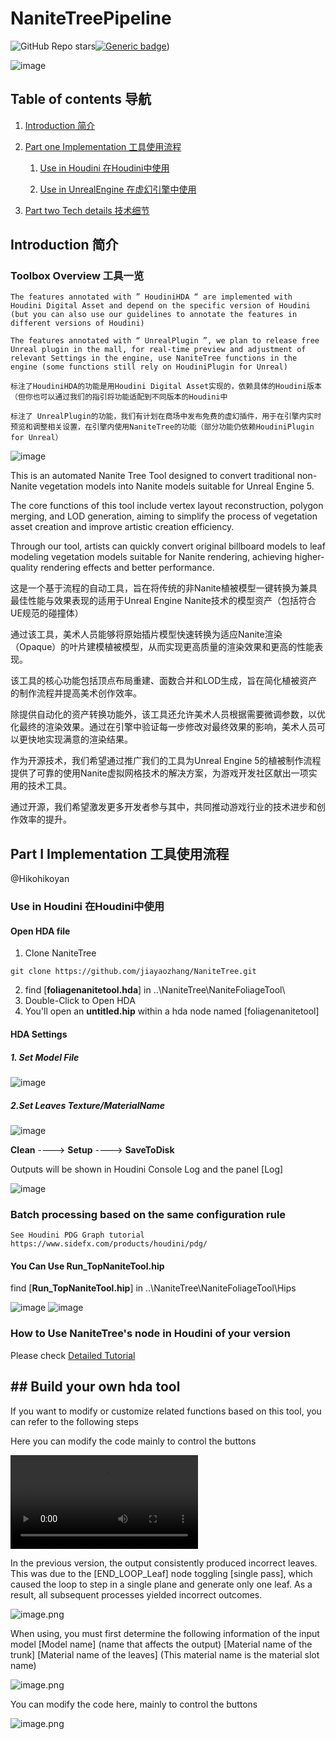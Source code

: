 # NaniteTreePipeline


![GitHub Repo stars](https://img.shields.io/github/stars/jiayaozhang/NaniteTree?style=social)[![Generic badge](https://img.shields.io/badge/🌲-Website-green)](https://nanitetree.github.io/))

![image](/Webpage/Intro.png)


## Table of contents 导航
1. [Introduction 简介](#Introduction)

2. [Part one Implementation 工具使用流程](#Implementation)
    1. [Use in Houdini 在Houdini中使用](#Houdini)

    2. [Use in UnrealEngine 在虚幻引擎中使用](#Unreal)

3. [Part two Tech details 技术细节](#TechDetails)


## Introduction 简介 <a name="Introduction"></a>
### Toolbox Overview 工具一览
    The features annotated with ” HoudiniHDA “ are implemented with Houdini Digital Asset and depend on the specific version of Houdini (but you can also use our guidelines to annotate the features in different versions of Houdini) 
    
    The features annotated with “ UnrealPlugin ”, we plan to release free Unreal plugin in the mall, for real-time preview and adjustment of relevant Settings in the engine, use NaniteTree functions in the engine (some functions still rely on HoudiniPlugin for Unreal)

    标注了HoudiniHDA的功能是用Houdini Digital Asset实现的，依赖具体的Houdini版本（但你也可以通过我们的指引将功能适配到不同版本的Houdini中

    标注了 UnrealPlugin的功能，我们有计划在商场中发布免费的虚幻插件，用于在引擎内实时预览和调整相关设置，在引擎内使用NaniteTree的功能（部分功能仍依赖HoudiniPlugin for Unreal）

![image](https://hikohiko.notion.site/image/https%3A%2F%2Fprod-files-secure.s3.us-west-2.amazonaws.com%2F0d608712-81b7-41af-8caa-374d0e8f6ab6%2F0634b59b-e0eb-4a5f-9a3f-4ca01880fccc%2FUntitled.png?table=block&id=1c590fd1-b87c-4c16-bea4-21535de076fa&spaceId=0d608712-81b7-41af-8caa-374d0e8f6ab6&width=2000&userId=&cache=v2)


This is an automated Nanite Tree Tool designed to convert traditional non-Nanite vegetation models into Nanite models suitable for Unreal Engine 5. 

The core functions of this tool include vertex layout reconstruction, polygon merging, and LOD generation, aiming to simplify the process of vegetation asset creation and improve artistic creation efficiency.

Through our tool, artists can quickly convert original billboard models to leaf modeling vegetation models suitable for Nanite rendering, achieving higher-quality rendering effects and better performance.

这是一个基于流程的自动工具，旨在将传统的非Nanite植被模型一键转换为兼具最佳性能与效果表现的适用于Unreal Engine Nanite技术的模型资产（包括符合UE规范的碰撞体）

通过该工具，美术人员能够将原始插片模型快速转换为适应Nanite渲染（Opaque）的叶片建模植被模型，从而实现更高质量的渲染效果和更高的性能表现。

该工具的核心功能包括顶点布局重建、面数合并和LOD生成，旨在简化植被资产的制作流程并提高美术创作效率。

除提供自动化的资产转换功能外，该工具还允许美术人员根据需要微调参数，以优化最终的渲染效果。通过在引擎中验证每一步修改对最终效果的影响，美术人员可以更快地实现满意的渲染结果。

作为开源技术，我们希望通过推广我们的工具为Unreal Engine 5的植被制作流程提供了可靠的使用Nanite虚拟网格技术的解决方案，为游戏开发社区献出一项实用的技术工具。

通过开源，我们希望激发更多开发者参与其中，共同推动游戏行业的技术进步和创作效率的提升。


## Part Ⅰ Implementation 工具使用流程 <a name="Implementation"></a>
 @Hikohikoyan 

### Use in Houdini 在Houdini中使用 <a name="Houdini"></a>

#### Open HDA file
   1. Clone NaniteTree

    git clone https://github.com/jiayaozhang/NaniteTree.git
   2. find [**foliagenanitetool.hda**] in ..\NaniteTree\NaniteFoliageTool\
   3. Double-Click to Open HDA
   4. You'll open an **untitled.hip** within a hda node named [foliagenanitetool]
#### HDA Settings
##### 1. Set Model File
![image](https://nanitetree.github.io/static/images/3.png)

##### 2.Set Leaves Texture/MaterialName
![image](./Webpage/static/images/intro1.png)


**Clean** ----> **Setup** ----> **SaveToDisk** 

Outputs will be shown in Houdini Console Log
and the panel [Log]

![image](./Webpage/static/images/intro2.png)

### Batch processing based on the same configuration rule

    See Houdini PDG Graph tutorial 
    https://www.sidefx.com/products/houdini/pdg/
#### You Can Use **Run_TopNaniteTool.hip**

find [**Run_TopNaniteTool.hip**] in ..\NaniteTree\NaniteFoliageTool\Hips

![image](./Webpage/static/images/intro3.png)
![image](./Webpage/static/images/intro4.png)

### How to Use NaniteTree's node in Houdini of your version

Please check [Detailed Tutorial](./Mesh_Simplification/README.md)

## ## Build your own hda tool

If you want to modify or customize related functions based on this tool, you can refer to the following steps

Here you can modify the code mainly to control the buttons

<video src="./Webpage/static/videos/HowToUseNanateTreePipeLineTool.mp4"></video>

In the previous version, the output consistently produced incorrect leaves. This was due to the [END_LOOP_Leaf] node toggling [single pass], which caused the loop to step in a single plane and generate only one leaf. As a result, all subsequent processes yielded incorrect outcomes.

![image.png](./Webpage/static/images/singlepass.png)

When using, you must first determine the following information of the input model [Model name] (name that affects the output) [Material name of the trunk] [Material name of the leaves] (This material name is the material slot name)


![image.png](./Webpage/static/images/DIYTree.png)

You can modify the code here, mainly to control the buttons

![image.png](./Webpage/static/images/Modify.png)
